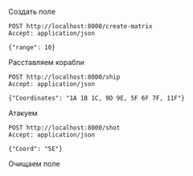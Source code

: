 Создать поле


```
POST http://localhost:8000/create-matrix
Accept: application/json

{"range": 10}
```

Расставляем корабли

```
POST http://localhost:8000/ship
Accept: application/json

{"Coordinates": "1A 1B 1C, 9D 9E, 5F 6F 7F, 11F"}
```

Атакуем

```
POST http://localhost:8000/shot
Accept: application/json

{"Coord": "5E"}
```

Очищаем поле

